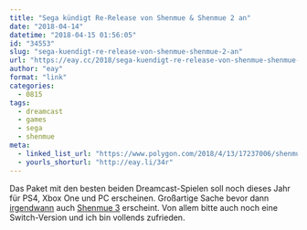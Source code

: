 ```yaml
---
title: "Sega kündigt Re-Release von Shenmue & Shenmue 2 an"
date: "2018-04-14"
datetime: "2018-04-15 01:56:05"
id: "34553"
slug: "sega-kuendigt-re-release-von-shenmue-shenmue-2-an"
url: "https://eay.cc/2018/sega-kuendigt-re-release-von-shenmue-shenmue-2-an/"
author: "eay"
format: "link"
categories:
  - 0815
tags:
  - dreamcast
  - games
  - sega
  - shenmue
meta:
  - linked_list_url: "https://www.polygon.com/2018/4/13/17237006/shenmue-1-2-hd-rerelease-ps4-xbox-one-pc"
  - yourls_shorturl: "http://eay.li/34r"
---
```


Das Paket mit den besten beiden Dreamcast-Spielen soll noch dieses Jahr für PS4, Xbox One und PC erscheinen. Großartige Sache bevor dann [irgendwann](https://twitter.com/eay/status/872754597349216256) auch [Shenmue 3](https://eay.cc/2015/kickstarter-der-woche-shenmue-3/) erscheint. Von allem bitte auch noch eine Switch-Version und ich bin vollends zufrieden.
